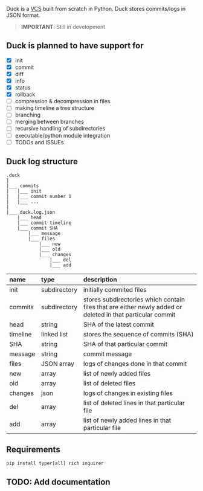 Duck is a [VCS](https://en.wikipedia.org/wiki/Version_control) built from scratch in Python. Duck stores commits/logs in JSON format. 

> **IMPORTANT**: Still in development

## Duck is planned to have support for
- [x] init
- [x] commit
- [x] diff
- [x] info
- [x] status
- [x] rollback 
- [ ] compression & decompression in files
- [ ] making timeline a tree structure
- [ ] branching
- [ ] merging between branches
- [ ] recursive handling of subdirectories
- [ ] executable/python module integration
- [ ] TODOs and ISSUEs

## Duck log structure
```
.duck
|
|___ commits
|   |___ init
|   |___ commit number 1
|   |___ ...
|
|___ duck.log.json
    |___ head
    |___ commit timeline
    |___ commit SHA
    	|___ message
    	|___ files
            |___ new
            |___ old
            |___ changes
            	|___ del
            	|___ add
```
| name     | type         | description                                                                                                |
| :------- | :----------- | :--------------------------------------------------------------------------------------------------------- |
| init     | subdirectory | initially commited files                                                                                   |
| commits  | subdirectory | stores subdirectories which contain files that are either newly added or deleted in that particular commit |
| head     | string       | SHA of the latest commit                                                                                   |
| timeline | linked list  | stores the sequence of commits (SHA)                                                                       |
| SHA      | string       | SHA of that particular commit                                                                              |
| message  | string       | commit message                                                                                             |
| files    | JSON array   | logs of changes done in that commit                                                                        |
| new      | array        | list of newly added files                                                                                  |
| old      | array        | list of deleted files                                                                                      |
| changes  | json         | logs of changes in existing files                                                                          |
| del      | array        | list of deleted lines in that particular file                                                              |
| add      | array        | list of newly added lines in that particular file                                                          |

## Requirements
``` console
pip install typer[all] rich inquirer
```

## TODO: Add documentation
